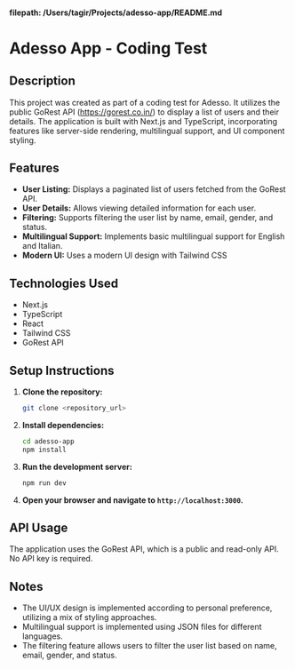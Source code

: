 #### filepath: /Users/tagir/Projects/adesso-app/README.md

# Adesso App - Coding Test

## Description

This project was created as part of a coding test for Adesso. It utilizes the public GoRest API (https://gorest.co.in/) to display a list of users and their details. The application is built with Next.js and TypeScript, incorporating features like server-side rendering, multilingual support, and UI component styling.

## Features

- **User Listing:** Displays a paginated list of users fetched from the GoRest API.
- **User Details:** Allows viewing detailed information for each user.
- **Filtering:** Supports filtering the user list by name, email, gender, and status.
- **Multilingual Support:** Implements basic multilingual support for English and Italian.
- **Modern UI:** Uses a modern UI design with Tailwind CSS

## Technologies Used

- Next.js
- TypeScript
- React
- Tailwind CSS
- GoRest API

## Setup Instructions

1.  **Clone the repository:**

    ```bash
    git clone <repository_url>
    ```

2.  **Install dependencies:**

    ```bash
    cd adesso-app
    npm install
    ```

3.  **Run the development server:**

    ```bash
    npm run dev
    ```

4.  **Open your browser and navigate to `http://localhost:3000`.**

## API Usage

The application uses the GoRest API, which is a public and read-only API. No API key is required.

## Notes

- The UI/UX design is implemented according to personal preference, utilizing a mix of styling approaches.
- Multilingual support is implemented using JSON files for different languages.
- The filtering feature allows users to filter the user list based on name, email, gender, and status.
